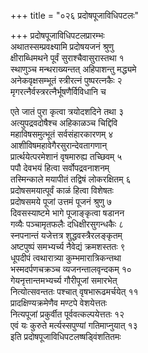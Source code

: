 +++
title = "०२६ प्रदोषपूजाविधिपटलः"

+++
प्रदोषपूजाविधिपटलप्रारम्भः    
अथातस्सम्प्रवक्ष्यामि प्रदोषयजनं श्रुणु  
क्षीराब्धिमथने पूर्वं सुराश्चैवासुरास्तथा १  
स्थाणुञ्च मन्थराख्यन्तत् अहिपाशन्तु मद्ध्यमे  
अनेकवृक्षसम्भूतं स्त्रीरत्नं पुष्परत्नकैः २  
मृगरत्नैर्वस्त्ररत्नैर्भूषणैर्विविधानि च  

एते जातं पुरा कृत्वा त्रयोदशदिने तथा ३  
अत्युपद्रवदोषैश्च अहिकाळञ्च चिद्दिवि  
महाविषसमुत्भूतं सर्वसंहारकारणम् ४  
आशीविषमहावेगैरसुरान्देवतागणान्  
प्रार्त्थयेत्परमेशानं वृषमारुह्य तच्छिवम् ५  
पपौ देवभयं हित्वा सर्वोपद्रवनाशनम्  
तस्मिन्काले मयापीतं तद्विषं लोकरक्षितम् ६  
प्रदोषसमयात्पूर्वं काळं हित्वा विशेषतः  
प्रदोषसमये पूजां उत्तमं पूजनं श्रुणु ७  
दिवसस्याष्टमे भागे पूजाङ्कृत्वा षडानन  
गव्यैः पञ्चामृतफलैः दधिक्षीरसुगन्धकैः ८  
स्नपनान्तं यजेत्तत्र शुद्धवस्त्रैरलङ्कृतम्  
अष्टपुष्पं समभ्यर्च्य नैवेद्यं क्रमशस्ततः ९  
धूपदीपं त्वथारात्र्या कुम्भमारात्रिकन्तथा  
भस्मदर्पणचक्रञ्च व्यजनन्तालवृन्दकम् १०  
गेयनृत्तान्तमभ्यर्च्य गौरीपूजां समारभेत्  
नित्योत्सवन्ततः पश्चात् वृषभारूढमर्चयेत् ११  
प्रादक्षिण्यक्रमेणैव मण्टपे वेशयेत्ततः  
नित्यपूजां प्रकुर्वीत पूर्ववत्कल्पयेत्ततः १२  
एवं यः कुरुते मर्त्यस्सपुण्यां गतिमाप्नुयात् १३  
इति प्रदोषपूजाविधिपटलष्षड्विंशतितमः  
